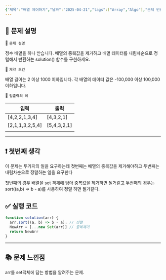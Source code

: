 ```yaml
---
{"제목":"배열 제어하기","날짜":"2025-04-21","tags":["Array","Algo"],"문제 번호":"2","출제":"저자 출제","dg-publish":true,"permalink":"/v2/공부노트/Algo/코딩 테스트 합격자 되기/배열/배열 제어하기/","dgPassFrontmatter":true}
---
```


## 📔 문제 설명

📓 `문제 설명`

정수 배열을 하나 받습니다. 배열의 중복값을 제거하고 배열 데이터를 내림차순으로 정렬해서 반환하는 solution() 함수를 구현하세요. 

📓 `제약 조건`

배열 길이는 2 이상 1000 이하입니다.
각 배열의 데이터 값은 -100,000 이상 100,000 이하입니다.

📓 `입출력의 예`

| 입력              | 출력          |
| --------------- | ----------- |
| [4,2,2,1,3,4]   | [4,3,2,1]   |
| [2,1,1,3,2,5,4] | [5,4,3,2,1] |
|                 |             |


---
## ❗ 첫번째 생각

이 문제는 두가지의 일을 요구하는데 첫번째는 배열의 중복값을 제거해야하고 두번째는 내림차순으로 정렬하는 일을 요구한다

첫번째의 경우 배열을 set 객체에 담아 중복값을 제거하면 될거같고
두번째의 경우는 sort((a,b) => b - a)를 사용하여 정렬 하면 될거같다.

## ✅ 실행 코드
```js
function solution(arr) {
  arr.sort((a, b) => b - a); // 정렬
  NewArr = [...new Set(arr)] // 중복제거
  return NewArr
}
```
---
## 📚 문제 느낀점

arr를 set객체에 담는 방법을 알려주는 문제.
